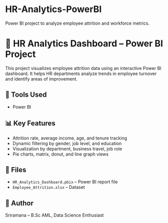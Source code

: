 # HR-Analytics-PowerBI
Power BI project to analyze employee attrition and workforce metrics.
# 💼 HR Analytics Dashboard – Power BI Project

This project visualizes employee attrition data using an interactive Power BI dashboard. It helps HR departments analyze trends in employee turnover and identify areas of improvement.

## 🔧 Tools Used
- Power BI


## 📊 Key Features
- Attrition rate, average income, age, and tenure tracking
- Dynamic filtering by gender, job level, and education
- Visualization by department, business travel, job role
- Pie charts, matrix, donut, and line graph views

## 📁 Files
- `HR_Analytics_Dashboard.pbix` – Power BI report file
- `Employee_Attrition.xlsx` – Dataset 

## 👤 Author
Sriramana – B.Sc AML, Data Science Enthusiast
